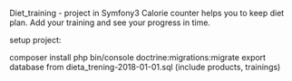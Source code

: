 Diet_training - project in Symfony3
Calorie counter helps you to keep diet plan.
Add your training and see your progress in time.

setup project:

composer install
php bin/console doctrine:migrations:migrate
export database from dieta_trening-2018-01-01.sql (include products, trainings)
